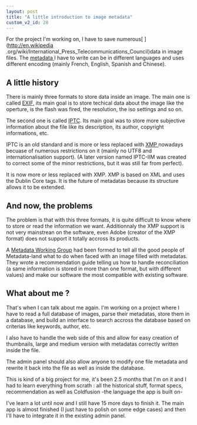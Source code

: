 ```yaml
---
layout: post
title: "A little introduction to image metadata"
custom_v2_id: 28
---
```


For the project I'm working on, I have to save numerous[ ](http://en.wikipedia
.org/wiki/International_Press_Telecommunications_Council)data in image files.
The [metadata ](http://en.wikipedia.org/wiki/Metadata)I have to write can be
in different languages and uses different encoding (mainly French, English,
Spanish and Chinese).

## A little history

There is mainly three formats to store data inside an image. The main one is
called [EXIF](http://en.wikipedia.org/wiki/Exif), its main goal is to store
techical data about the image like the operture, is the flash was fired, the
resolution, the iso settings and so on.

The second one is called
[IPTC](http://en.wikipedia.org/wiki/IPTC_Information_Interchange_Model). Its
main goal was to store more subjective information about the file like its
description, its author, copyright informations, etc.

IPTC is an old standard and is more or less replaced with [XMP
](http://en.wikipedia.org/wiki/Extensible_Metadata_Platform)nowadays becuase
of numerous restrictions on it (mainly no UTF8 and internationalisation
support). (A later version named IPTC-IIM was created to correct some of the
minor restrictions, but it was still far from perfect).

It is now more or less replaced with XMP. XMP is based on XML and uses the
Dublin Core tags. It is the future of metadatas because its structure allows
it to be extended.

## And now, the problems

The problem is that with this three formats, it is quite difficult to know
where to store or read the information we want. Additionnaly the XMP support
is not very mainstrean on the software, even Adobe (creator of the XMP format)
does not support it totally accross its products.

A [Metadata Working Group](http://www.metadataworkinggroup.org/) had been
formed to tell all the good people of Metadata-land what to do when faced with
an image filled with metadatas. They wrote a recommendation guide telling us
how to handle reconciliation (a same information is stored in more than one
format, but with different values) and make our software the most compatible
with existing software.

## What about me ?

That's when I can talk about me again. I'm working on a project where I have
to read a full database of images, parse their metadatas, store them in a
database, and build an interface to search accross the database based on
criterias like keywords, author, etc.

I also have to handle the web side of this and allow for easy creation of
thumbnails, large and medium version with metadatas correctly written inside
the file.

The admin panel should also allow anyone to modify one file metadata and
rewrite it back into the file as well as inside the database.

This is kind of a big project for me, it's been 2.5 months that I'm on it and
I had to learn everything from scrath : all the historical stuff, format
specs, recommendation as well as Coldfusion -the language the app is built on-

I've learn a lot until now and I still have 15 more days to finish it. The
main app is almost finished (I just have to polish on some edge cases) and
then I'll have to integrate it in the existing admin panel.

